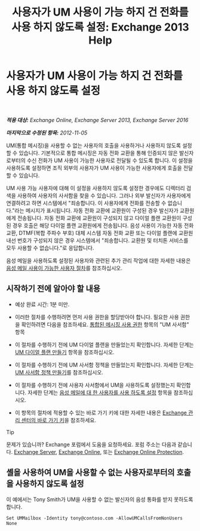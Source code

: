 ﻿---
title: '사용자가 UM 사용이 가능 하지 건 전화를 사용 하지 않도록 설정: Exchange 2013 Help'
TOCTitle: 사용자가 UM 사용이 가능 하지 건 전화를 사용 하지 않도록 설정
ms:assetid: 272ff4ab-b4d9-4647-98e2-7c171f9dfc3f
ms:mtpsurl: https://technet.microsoft.com/ko-kr/library/JJ673516(v=EXCHG.150)
ms:contentKeyID: 50482745
ms.date: 05/22/2018
mtps_version: v=EXCHG.150
ms.translationtype: MT
---

# 사용자가 UM 사용이 가능 하지 건 전화를 사용 하지 않도록 설정

 

_**적용 대상:** Exchange Online, Exchange Server 2013, Exchange Server 2016_

_**마지막으로 수정된 항목:** 2012-11-05_

UM(통합 메시징)을 사용할 수 없는 사용자의 호출을 사용하거나 사용하지 않도록 설정할 수 있습니다. 기본적으로 통합 메시징은 자동 전화 교환을 통해 인증되지 않은 발신자로부터의 수신 전화가 UM 사용이 가능한 사용자로 전달될 수 있도록 합니다. 이 설정을 사용하도록 설정하면 조직 외부의 사용자가 UM 사용이 가능한 사용자에게 호출을 전달할 수 있습니다.

UM 사용 가능 사용자에 대해 이 설정을 사용하지 않도록 설정한 경우에도 디렉터리 검색을 사용하여 사용자의 사서함을 찾을 수 있습니다. 그러나 외부 발신자가 사용자에게 연결하려고 하면 시스템에서 "죄송합니다. 이 사용자에게 전화를 전송할 수 없습니다."라는 메시지가 표시됩니다. 자동 전화 교환에 교환원이 구성된 경우 발신자가 교환원에게 전송됩니다. 자동 전화 교환에 교환원이 구성되지 않고 다이얼 플랜 교환원이 구성된 경우 호출은 해당 다이얼 플랜 교환원에게 전송됩니다. 음성 사용이 가능한 자동 전화 교환, DTMF(복합 주파수 부호) 대체 시스템 자동 전화 교환 또는 다이얼 플랜에 교환원 내선 번호가 구성되지 않은 경우 시스템에서 "죄송합니다. 교환원 및 터치톤 서비스를 모두 사용할 수 없습니다."로 응답합니다.

음성 메일을 사용하도록 설정된 사용자와 관련된 추가 관리 작업에 대한 자세한 내용은 [음성 메일 사용이 가능한 사용자 절차](voice-mail-enabled-user-procedures-exchange-2013-help.md)를 참조하십시오.

## 시작하기 전에 알아야 할 내용

  - 예상 완료 시간: 1분 미만.

  - 이러한 절차를 수행하려면 먼저 사용 권한을 할당받아야 합니다. 필요한 사용 권한을 확인하려면 다음을 참조하세요. [통합된 메시징 사용 권한](unified-messaging-permissions-exchange-2013-help.md) 항목의 "UM 사서함" 항목

  - 이 절차를 수행하기 전에 UM 다이얼 플랜을 만들었는지 확인합니다. 자세한 단계는 [UM 다이얼 플랜 만들기](create-a-um-dial-plan-exchange-2013-help.md) 항목을 참조하십시오.

  - 이 절차를 수행하기 전에 UM 사서함 정책을 만들었는지 확인합니다. 자세한 단계는 [UM 사서함 정책 만들기](create-a-um-mailbox-policy-exchange-2013-help.md)를 참조하십시오.

  - 이 절차를 수행하기 전에 사용자 사서함에서 UM을 사용하도록 설정했는지 확인합니다. 자세한 단계는 [음성 메일에 대 한 사용자를 사용 하도록 설정](enable-a-user-for-voice-mail-exchange-2013-help.md) 항목을 참조하십시오.

  - 이 항목의 절차에 적용할 수 있는 바로 가기 키에 대한 자세한 내용은 [Exchange 관리 센터의 바로 가기 키](keyboard-shortcuts-in-the-exchange-admin-center-exchange-online-protection-help.md)을 참조하세요.


> [!TIP]
> 문제가 있습니까? Exchange 포럼에서 도움을 요청하세요. 포럼 주소는 다음과 같습니다. <A href="https://go.microsoft.com/fwlink/p/?linkid=60612">Exchange Server</A>, <A href="https://go.microsoft.com/fwlink/p/?linkid=267542">Exchange Online</A>, 또는 <A href="https://go.microsoft.com/fwlink/p/?linkid=285351">Exchange Online Protection</A>.



## 셸을 사용하여 UM을 사용할 수 없는 사용자로부터의 호출을 사용하지 않도록 설정

이 예에서는 Tony Smith가 UM을 사용할 수 없는 발신자의 음성 통화를 받지 못하도록 합니다.

    Set UMMailbox -Identity tony@contoso.com -AllowUMCallsFromNonUsers None

